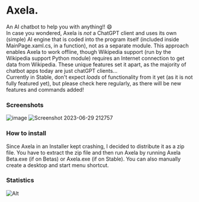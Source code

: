 # Axela.
An AI chatbot to help you with anything!! 😄
<br>In case you wondered, Axela is *not* a ChatGPT client and uses its own (simple) AI engine that is coded into the program itself (included inside MainPage.xaml.cs, in a function), not as a separate module. This approach enables Axela to work offline, though Wikipedia support (run by the Wikipedia support Python module) requires an Internet connection to get data from Wikipedia. These unique features set it apart, as the majority of chatbot apps today are just chatGPT clients... 
<br>Currently in Stable, don't expect *loads* of functionality from it yet (as it is not fully featured yet), but please check here regularly, as there will be new features and commands added!

### Screenshots
![image](https://github.com/jpbandroid/Axela/assets/100033309/9512e567-6912-4bb1-b974-63e4fa88df55)
![Screenshot 2023-06-29 212757](https://github.com/jpbandroid/Axela/assets/100033309/a1c43b5f-abc4-4bcc-a5a9-bd5a879325e1)


### How to install
Since Axela in an Installer kept crashing, I decided to distribute it as a zip file.
You have to extract the zip file and then run Axela by running Axela Beta.exe (if on Betas) or Axela.exe (if on Stable).
You can also manually create a desktop and start menu shortcut.

### Statistics
![Alt](https://repobeats.axiom.co/api/embed/9e04a3a7c98aa420b00d5c635bc1e6180a259426.svg "Repobeats analytics image")
